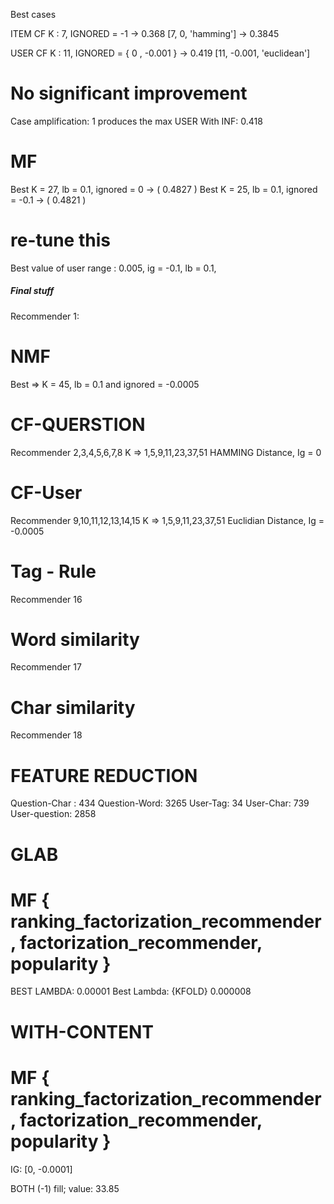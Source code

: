 Best cases

ITEM CF K : 7, IGNORED = -1 -> 0.368
[7, 0, 'hamming'] -> 0.3845

USER CF K : 11, IGNORED = { 0 , -0.001 } -> 0.419
[11, -0.001, 'euclidean']

# No significant improvement
Case amplification: 1 produces the max
USER With INF: 0.418

# MF
Best K = 27, lb = 0.1, ignored = 0  -> ( 0.4827 )
Best K = 25, lb = 0.1, ignored = -0.1 -> ( 0.4821 )



# re-tune this
Best value of user range : 0.005,
ig = -0.1,
lb = 0.1,


##### Final stuff

Recommender 1:
# NMF
Best => K = 45, lb = 0.1 and ignored = -0.0005

# CF-QUERSTION
Recommender 2,3,4,5,6,7,8
K => 1,5,9,11,23,37,51
HAMMING Distance, Ig = 0

# CF-User
Recommender 9,10,11,12,13,14,15
K => 1,5,9,11,23,37,51
Euclidian Distance, Ig = -0.0005

# Tag - Rule
Recommender 16

# Word similarity
Recommender 17

# Char similarity
Recommender 18


# FEATURE REDUCTION
Question-Char : 434
Question-Word: 3265
User-Tag: 34
User-Char: 739
User-question: 2858


# GLAB
# MF { ranking_factorization_recommender, factorization_recommender, popularity }
BEST LAMBDA: 0.00001
Best Lambda: {KFOLD} 0.000008

# WITH-CONTENT
# MF { ranking_factorization_recommender, factorization_recommender, popularity }
IG: [0, -0.0001]


BOTH (-1) fill; value: 33.85
